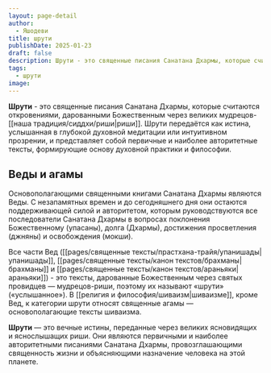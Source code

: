 ```yaml
---
layout: page-detail
author:
  - Яшодеви
title: шрути
publishDate: 2025-01-23
draft: false
description: Шрути - это священные писания Санатана Дхармы, которые считаются откровениями, дарованными Божественным через великих мудрецов-риши. Шрути передаётся как истина, услышанная в глубокой духовной медитации или интуитивном прозрении, и представляет собой первичные и наиболее авторитетные тексты, формирующие основу духовной практики и философии.
tags:
  - шрути
image:
---
```

**Шрути** - это священные писания Санатана Дхармы, которые считаются откровениями, дарованными Божественным через великих мудрецов-[[наша традиция/сиддхи/риши|риши]]. Шрути передаётся как истина, услышанная в глубокой духовной медитации или интуитивном прозрении, и представляет собой первичные и наиболее авторитетные тексты, формирующие основу духовной практики и философии.

## Веды и агамы
Основополагающими священными книгами Санатана Дхармы являются Веды. С незапамятных времен и до сегодняшнего дня они остаются поддерживающей силой и авторитетом, которым руководствуются все последователи Санатана Дхармы в вопросах поклонения Божественному (упасаны), долга (Дхармы), достижения просветления (джняны) и освобождения (мокши).

Все части Вед ([[pages/священные тексты/прастхана-трайя/упанишады|упанишады]], [[pages/священные тексты/канон текстов/брахманы|брахманы]] и [[pages/священные тексты/канон текстов/араньяки|араньяки]]) - это тексты, дарованные Божественным через святых провидцев — мудрецов-риши, поэтому их называют «шрути» («услышанное»). В [[религия и философия/шиваизм|шиваизме]], кроме Вед, к категории шрути относят священные агамы — основополагающие тексты шиваизма.

**Шрути** — это вечные истины, переданные через великих ясновидящих и яснослышащих риши. Они являются первичными и наиболее авторитетными писаниями Санатана Дхармы, провозглашающими священность жизни и объясняющими назначение человека на этой планете.